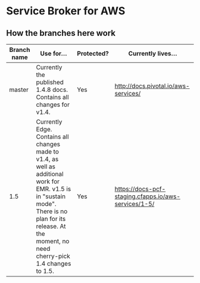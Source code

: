 # Service Broker for AWS

## How the branches here work

| Branch name | Use for… | Protected? | Currently lives…
|-------------| ------| ------| ------|
| master      | Currently the published 1.4.8 docs. Contains all changes for v1.4. | Yes | http://docs.pivotal.io/aws-services/ |
| 1.5         | Currently Edge. Contains all changes made to v1.4, as well as additional work for EMR. v1.5 is in "sustain mode". There is no plan for its release. At the moment, no need cherry-pick 1.4 changes to 1.5. | Yes | https://docs-pcf-staging.cfapps.io/aws-services/1-5/ |
